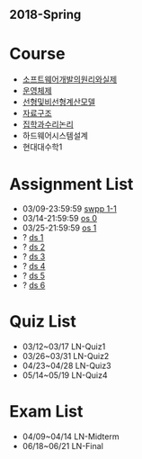 ## 2018-Spring

# Course
- [소프트웨어개발의원리와실제](https://github.com/snu-sf-class/swpp201801/)
- [운영체제](https://github.com/swsnu/osspr2018/)
- [선형및비선형계산모델](http://3map.snu.ac.kr/courses/2018/appmath/main.html)
- [자료구조](https://soar.snu.ac.kr/course/ds/20181/)
- [집학과수리논리](http://www.math.snu.ac.kr/~kye/lecture/18_1_set/index.html)
- 하드웨어시스템설계
- 현대대수학1


# Assignment List

- 03/09-23:59:59 [swpp 1-1](https://github.com/snu-sf-class/swpp201801/blob/master/assignments/assignment_1-1.md)
- 03/14-21:59:59 [os 0](https://github.com/swsnu/osspr2018/blob/master/doc/Project0.md)
- 03/25-21:59:59 [os 1](https://github.com/swsnu/osspr2018/blob/master/doc/Project1.md)
- ? [ds 1](https://soar.snu.ac.kr/course/ds/assignment/1/)
- ? [ds 2](https://soar.snu.ac.kr/course/ds/assignment/2/)
- ? [ds 3](https://soar.snu.ac.kr/course/ds/assignment/3/)
- ? [ds 4](https://soar.snu.ac.kr/course/ds/assignment/4/)
- ? [ds 5](https://soar.snu.ac.kr/course/ds/assignment/5/)
- ? [ds 6](https://soar.snu.ac.kr/course/ds/assignment/6/)

# Quiz List
- 03/12~03/17 LN-Quiz1
- 03/26~03/31 LN-Quiz2
- 04/23~04/28 LN-Quiz3
- 05/14~05/19 LN-Quiz4

# Exam List
- 04/09~04/14 LN-Midterm
- 06/18~06/21 LN-Final
